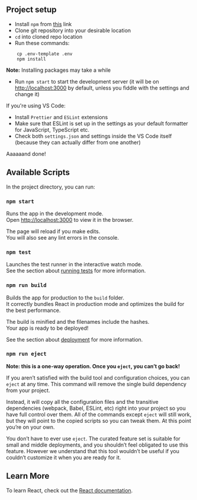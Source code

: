 ## **Project setup**

- Install `npm` from [this](https://www.npmjs.com/) link
- Clone git repository into your desirable location
- `cd` into cloned repo location
- Run these commands:
```
    cp .env-template .env
    npm install
```
**Note:** Installing packages may take a while

- Run `npm start` to start the development server (it will be on [http://localhost:3000](http://localhost:3000) by default, unless you fiddle with the settings and change it)

If you're using VS Code: 
- Install `Prettier` and `ESLint` extensions
- Make sure that ESLint is set up in the settings as your default formatter for JavaScript, TypeScript etc.
- Check both `settings.json` and settings inside the VS Code itself (because they can actually differ from one another)


Aaaaaand done!


## Available Scripts

In the project directory, you can run:

### `npm start`

Runs the app in the development mode.\
Open [http://localhost:3000](http://localhost:3000) to view it in the browser.

The page will reload if you make edits.\
You will also see any lint errors in the console.

### `npm test`

Launches the test runner in the interactive watch mode.\
See the section about [running tests](https://facebook.github.io/create-react-app/docs/running-tests) for more information.

### `npm run build`

Builds the app for production to the `build` folder.\
It correctly bundles React in production mode and optimizes the build for the best performance.

The build is minified and the filenames include the hashes.\
Your app is ready to be deployed!

See the section about [deployment](https://facebook.github.io/create-react-app/docs/deployment) for more information.

### `npm run eject`

**Note: this is a one-way operation. Once you `eject`, you can’t go back!**

If you aren’t satisfied with the build tool and configuration choices, you can `eject` at any time. This command will remove the single build dependency from your project.

Instead, it will copy all the configuration files and the transitive dependencies (webpack, Babel, ESLint, etc) right into your project so you have full control over them. All of the commands except `eject` will still work, but they will point to the copied scripts so you can tweak them. At this point you’re on your own.

You don’t have to ever use `eject`. The curated feature set is suitable for small and middle deployments, and you shouldn’t feel obligated to use this feature. However we understand that this tool wouldn’t be useful if you couldn’t customize it when you are ready for it.

## Learn More

To learn React, check out the [React documentation](https://reactjs.org/).
